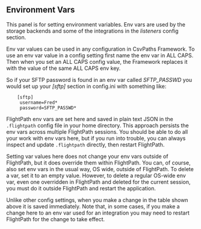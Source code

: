 ## Environment Vars

This panel is for setting environment variables. Env vars are used by the storage backends and some of the integrations in the *listeners* config section.

Env var values can be used in any configuration in CsvPaths Framework. To use an env var value in a config setting first name the env var in ALL CAPS. Then when you set an ALL CAPS config value, the Framework replaces it with the value of the same ALL CAPS env key.

So if your SFTP password is found in an env var called *SFTP_PASSWD* you would set up your *[sftp]* section in config.ini with something like:

````
    [sftp]
     username=Fred*
     password=SFTP_PASSWD*
````

FlightPath env vars are set here and saved in plain text JSON in the `.flightpath` config file in your home directory. This approach persists the env vars across multiple FlightPath sessions. You should be able to do all your work with env vars here, but if you run into trouble, you can always inspect and update `.flightpath` directly, then restart FlightPath.

Setting var values here does not change your env vars outside of FlightPath, but it does override them within FlightPath. You can, of course, also set env vars in the usual way, OS wide, outside of FlightPath. To delete a var, set it to an empty value. However, to delete a regular OS-wide env var, even one overridden in FlightPath and deleted for the current session, you must do it outside FlightPath and restart the application.

Unlike other config settings, when you make a change in the table shown above it is saved immediately. Note that, in some cases, if you make a change here to an env var used for an integration you may need to restart FlightPath for the change to take effect.

